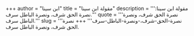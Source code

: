 +++
author = "ابن سينا"
title = "مقولة ابن سينا"
description = '''مقولة ابن سينا: نصرة الحق شرف، ونصرة الباطل سرف.'''
quote = '''نصرة الحق شرف، ونصرة الباطل سرف.'''
slug = '''نصرة-الحق-شرف،-ونصرة-الباطل-سرف'''
+++
نصرة الحق شرف، ونصرة الباطل سرف.
